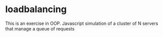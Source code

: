# loadbalancing
This is an exercise in OOP. Javascript simulation of a cluster of N servers that manage a queue of requests
